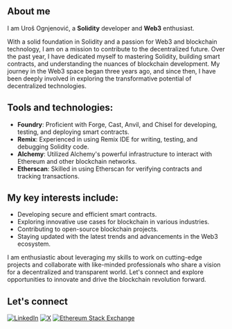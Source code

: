 ## About me

I am Uroš Ognjenović, a **Solidity** developer and **Web3** enthusiast.

With a solid foundation in Solidity and a passion for Web3 and blockchain technology, I am on a mission to contribute to the decentralized future. Over the past year, I have dedicated myself to mastering Solidity, building smart contracts, and understanding the nuances of blockchain development. My journey in the Web3 space began three years ago, and since then, I have been deeply involved in exploring the transformative potential of decentralized technologies.

## Tools and technologies:

- **Foundry**: Proficient with Forge, Cast, Anvil, and Chisel for developing, testing, and deploying smart contracts.
- **Remix**: Experienced in using Remix IDE for writing, testing, and debugging Solidity code.
- **Alchemy**: Utilized Alchemy's powerful infrastructure to interact with Ethereum and other blockchain networks.
- **Etherscan**: Skilled in using Etherscan for verifying contracts and tracking transactions.

## My key interests include:

- Developing secure and efficient smart contracts.
- Exploring innovative use cases for blockchain in various industries.
- Contributing to open-source blockchain projects.
- Staying updated with the latest trends and advancements in the Web3 ecosystem.

I am enthusiastic about leveraging my skills to work on cutting-edge projects and collaborate with like-minded professionals who share a vision for a decentralized and transparent world. Let's connect and explore opportunities to innovate and drive the blockchain revolution forward.

## Let's connect
[![LinkedIn](https://img.shields.io/badge/LinkedIn-black?logo=linkedin)](https://www.linkedin.com/in/urosognjenovic/)
[![X](https://img.shields.io/badge/Twitter-black?logo=x)](https://twitter.com/ognjenovicuros)
[![Ethereum Stack Exchange](https://img.shields.io/badge/Ethereum_Stack_Exchange-black?logo=stackexchange)](https://ethereum.stackexchange.com/users/132551/ougi)
